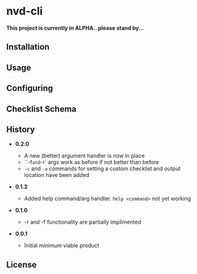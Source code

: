 # nvd-cli

**This project is currently in ALPHA.. please stand by...**

## Installation

## Usage

## Configuring

## Checklist Schema

## History

- **0.2.0**
    - A new (better) argument handler is now in place
    - ``-f` and `-r` args work as before if not better than before
    - `-c` and `-o` commands for setting a custom checklist and output location have been added

- **0.1.2**
    - Added help command/arg handler.  `help <command>` not yet working


- **0.1.0**
    - -r and -f functionality are partially implimented


- **0.0.1**
    - Initial minimum viable product


## License
